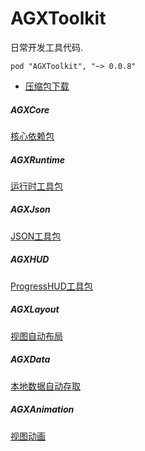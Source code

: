 # AGXToolkit

日常开发工具代码.

    pod "AGXToolkit", "~> 0.0.8"

* [压缩包下载](https://raw.githubusercontent.com/CharLemAznable/AGXToolkit/master/Products/AGXToolkit.zip)

##### AGXCore

  [核心依赖包](https://github.com/CharLemAznable/AGXToolkit/tree/master/AGXCore)

##### AGXRuntime

  [运行时工具包](https://github.com/CharLemAznable/AGXToolkit/tree/master/AGXRuntime)

##### AGXJson

  [JSON工具包](https://github.com/CharLemAznable/AGXToolkit/tree/master/AGXJson)

##### AGXHUD

  [ProgressHUD工具包](https://github.com/CharLemAznable/AGXToolkit/tree/master/AGXHUD)

##### AGXLayout

  [视图自动布局](https://github.com/CharLemAznable/AGXToolkit/tree/master/AGXLayout)

##### AGXData

  [本地数据自动存取](https://github.com/CharLemAznable/AGXToolkit/tree/master/AGXData)

##### AGXAnimation

  [视图动画](https://github.com/CharLemAznable/AGXToolkit/tree/master/AGXAnimation)
